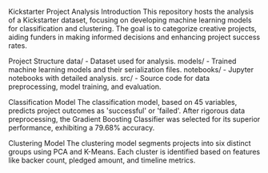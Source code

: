 Kickstarter Project Analysis
Introduction
This repository hosts the analysis of a Kickstarter dataset, focusing on developing machine learning models for classification and clustering. The goal is to categorize creative projects, aiding funders in making informed decisions and enhancing project success rates.

Project Structure
data/ - Dataset used for analysis.
models/ - Trained machine learning models and their serialization files.
notebooks/ - Jupyter notebooks with detailed analysis.
src/ - Source code for data preprocessing, model training, and evaluation.

Classification Model
The classification model, based on 45 variables, predicts project outcomes as 'successful' or 'failed'. After rigorous data preprocessing, the Gradient Boosting Classifier was selected for its superior performance, exhibiting a 79.68% accuracy.

Clustering Model
The clustering model segments projects into six distinct groups using PCA and K-Means. Each cluster is identified based on features like backer count, pledged amount, and timeline metrics.

